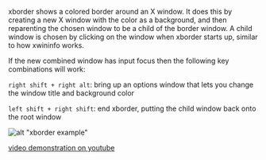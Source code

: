 xborder shows a colored border around an X window. It does this by creating a new X window with the color as a background, and then reparenting the chosen window to be a child of the border window. A child window is chosen by clicking on the window when xborder starts up, similar to how xwininfo works.

If the new combined window has input focus then the following key combinations will work:

`right shift + right alt`: bring up an options window that lets you change the window title and background color


`left shift + right shift`: end xborder, putting the child window back onto the root window

![alt "xborder example"](https://raw.githubusercontent.com/kazzmir/xborder/master/screen1.png)

[video demonstration on youtube](https://www.youtube.com/watch?v=feCmLl-Up1U)
